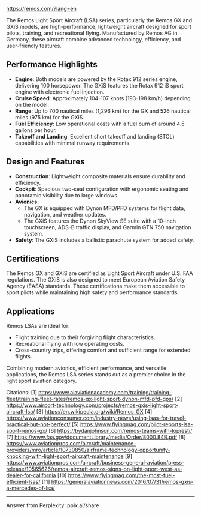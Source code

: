 https://remos.com/?lang=en

The Remos Light Sport Aircraft (LSA) series, particularly the Remos GX and GXiS models, are high-performance, lightweight aircraft designed for sport pilots, training, and recreational flying. Manufactured by Remos AG in Germany, these aircraft combine advanced technology, efficiency, and user-friendly features.

## Performance Highlights
- **Engine**: Both models are powered by the Rotax 912 series engine, delivering 100 horsepower. The GXiS features the Rotax 912 iS sport engine with electronic fuel injection.
- **Cruise Speed**: Approximately 104-107 knots (193-198 km/h) depending on the model.
- **Range**: Up to 700 nautical miles (1,296 km) for the GX and 526 nautical miles (975 km) for the GXiS.
- **Fuel Efficiency**: Low operational costs with a fuel burn of around 4.5 gallons per hour.
- **Takeoff and Landing**: Excellent short takeoff and landing (STOL) capabilities with minimal runway requirements.

## Design and Features
- **Construction**: Lightweight composite materials ensure durability and efficiency.
- **Cockpit**: Spacious two-seat configuration with ergonomic seating and panoramic visibility due to large windows.
- **Avionics**:
  - The GX is equipped with Dynon MFD/PFD systems for flight data, navigation, and weather updates.
  - The GXiS features the Dynon SkyView SE suite with a 10-inch touchscreen, ADS-B traffic display, and Garmin GTN 750 navigation system.
- **Safety**: The GXiS includes a ballistic parachute system for added safety.

## Certifications
The Remos GX and GXiS are certified as Light Sport Aircraft under U.S. FAA regulations. The GXiS is also designed to meet European Aviation Safety Agency (EASA) standards. These certifications make them accessible to sport pilots while maintaining high safety and performance standards.

## Applications
Remos LSAs are ideal for:
- Flight training due to their forgiving flight characteristics.
- Recreational flying with low operating costs.
- Cross-country trips, offering comfort and sufficient range for extended flights.

Combining modern avionics, efficient performance, and versatile applications, the Remos LSA series stands out as a premier choice in the light sport aviation category.

Citations:
[1] https://www.aiaviationacademy.com/training/training-fleet/training-fleet-rates/remos-gx-light-sport-dynon-mfd-pfd-gps/
[2] https://www.airport-technology.com/projects/remos-gxis-light-sport-aircraft-lsa/
[3] https://en.wikipedia.org/wiki/Remos_GX
[4] https://www.aviationconsumer.com/industry-news/using-lsas-for-travel-practical-but-not-perfect/
[5] https://www.flyingmag.com/pilot-reports-lsa-sport-remos-gx/
[6] https://bydanjohnson.com/remos-teams-with-lopresti/
[7] https://www.faa.gov/documentLibrary/media/Order/8000.84B.pdf
[8] https://www.aviationpros.com/aircraft/maintenance-providers/mro/article/10730850/airframe-technology-opportunity-knocking-with-light-sport-aircraft-maintenance
[9] https://www.aviationpros.com/aircraft/business-general-aviation/press-release/10565626/remos-aircraft-remos-signs-on-light-sport-west-as-dealer-for-california
[10] https://www.flyingmag.com/the-most-fuel-efficient-lsas/
[11] https://generalaviationnews.com/2016/07/31/remos-gxis-a-mercedes-of-lsa/

---
Answer from Perplexity: pplx.ai/share
